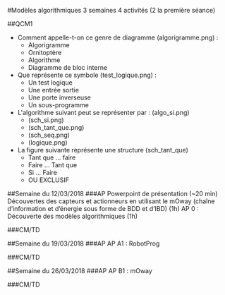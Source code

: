 #Modèles algorithmiques
3 semaines
4 activités (2 la première séance)

##QCM1
* Comment appelle-t-on ce genre de diagramme (algorigramme.png) :
	* Algorigramme
	* Ornitoptère
	* Algorithme
	* Diagramme de bloc interne
* Que représente ce symbole (test_logique.png) :
	* Un test logique
	* Une entrée sortie
	* Une porte inverseuse
	* Un sous-programme
* L'algorithme suivant peut se représenter par : (algo_si.png)
	* (sch_si.png)
	* (sch_tant_que.png)
	* (sch_seq.png)
	* (logique.png)
* La figure suivante représente une structure (sch_tant_que)
	* Tant que ... faire
	* Faire ... Tant que
	* Si ... Faire
	* OU EXCLUSIF

##Semaine du 12/03/2018
###AP
Powerpoint de présentation (~20 min)
Découvertes des capteurs et actionneurs en utilisant le mOway  (chaîne d’information et d’énergie sous forme de BDD et d’IBD) (1h)
AP 0 : Découverte des modèles algorithmiques (1h)

###CM/TD

##Semaine du 19/03/2018
###AP
AP A1 : RobotProg

###CM/TD

##Semaine du 26/03/2018
###AP
AP B1 : mOway

###CM/TD
